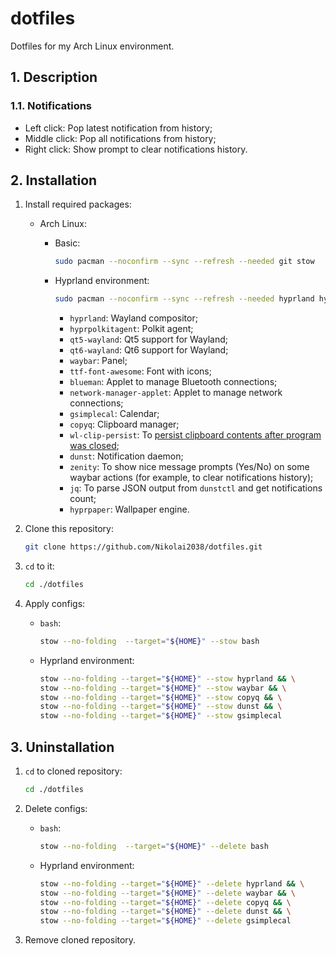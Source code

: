 # dotfiles

Dotfiles for my Arch Linux environment.

## 1. Description

### 1.1. Notifications

- Left click: Pop latest notification from history;
- Middle click: Pop all notifications from history;
- Right click: Show prompt to clear notifications history.

## 2. Installation

1. Install required packages:

    - Arch Linux:

        - Basic:

            ```sh
            sudo pacman --noconfirm --sync --refresh --needed git stow
            ```

        - Hyprland environment:

            ```sh
            sudo pacman --noconfirm --sync --refresh --needed hyprland hyprpolkitagent qt5-wayland qt6-wayland waybar ttf-font-awesome blueman network-manager-applet gsimplecal copyq wl-clip-persist dunst zenity jq hyprpaper
            ```

            - `hyprland`: Wayland compositor;
            - `hyprpolkitagent`: Polkit agent;
            - `qt5-wayland`: Qt5 support for Wayland;
            - `qt6-wayland`: Qt6 support for Wayland;
            - `waybar`: Panel;
            - `ttf-font-awesome`: Font with icons;
            - `blueman`: Applet to manage Bluetooth connections;
            - `network-manager-applet`: Applet to manage network connections;
            - `gsimplecal`: Calendar;
            - `copyq`: Clipboard manager;
            - `wl-clip-persist`: To [persist clipboard contents after program was closed](https://wiki.hyprland.org/Useful-Utilities/Clipboard-Managers/);
            - `dunst`: Notification daemon;
            - `zenity`: To show nice message prompts (Yes/No) on some waybar actions (for example, to clear notifications history);
            - `jq`: To parse JSON output from `dunstctl` and get notifications count;
            - `hyprpaper`: Wallpaper engine.

2. Clone this repository:

    ```sh
    git clone https://github.com/Nikolai2038/dotfiles.git
    ```

3. `cd` to it:

    ```sh
    cd ./dotfiles
    ```

4. Apply configs:

    - `bash`:

        ```sh
        stow --no-folding  --target="${HOME}" --stow bash
        ```

    - Hyprland environment:

        ```sh
        stow --no-folding --target="${HOME}" --stow hyprland && \
        stow --no-folding --target="${HOME}" --stow waybar && \
        stow --no-folding --target="${HOME}" --stow copyq && \
        stow --no-folding --target="${HOME}" --stow dunst && \
        stow --no-folding --target="${HOME}" --stow gsimplecal
        ```

## 3. Uninstallation

1. `cd` to cloned repository:

    ```sh
    cd ./dotfiles
    ```

2. Delete configs:

    - `bash`:

        ```sh
        stow --no-folding  --target="${HOME}" --delete bash
        ```

    - Hyprland environment:

        ```sh
        stow --no-folding --target="${HOME}" --delete hyprland && \
        stow --no-folding --target="${HOME}" --delete waybar && \
        stow --no-folding --target="${HOME}" --delete copyq && \
        stow --no-folding --target="${HOME}" --delete dunst && \
        stow --no-folding --target="${HOME}" --delete gsimplecal

3. Remove cloned repository.
